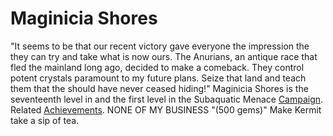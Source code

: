 # Maginicia Shores

 "It seems to be that our recent victory gave everyone the impression the they can try and take what is now ours. The Anurians, an antique race that fled the mainland long ago, decided to make a comeback. They control potent crystals paramount to my future plans. Seize that land and teach them that the should have never ceased hiding!"
Maginicia Shores is the seventeenth level in and the first level in the Subaquatic Menace [Campaign](Mini-Campaign).
Related [Achievements](Achievements).
 NONE OF MY BUSINESS "(500 gems)" Make Kermit take a sip of tea.